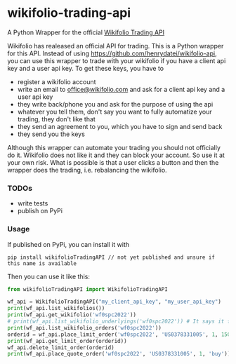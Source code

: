 # wikifolio-trading-api
A Python Wrapper for the official [Wikifolio Trading API](https://trading-api.wikifolio.com/swagger/index.html)

Wikifolio has realeased an official API for trading. This is a Python wrapper for this API. Instead of using https://github.com/henrydatei/wikifolio-api, you can use this wrapper to trade with your wikifolio if you have a client api key and a user api key. To get these keys, you have to
- register a wikifolio account
- write an email to office@wikifolio.com and ask for a client api key and a user api key
- they write back/phone you and ask for the purpose of using the api
- whatever you tell them, don't say you want to fully automatize your trading, they don't like that
- they send an agreement to you, which you have to sign and send back
- they send you the keys

Although this wrapper can automate your trading you should not officially do it. Wikifolio does not like it and they can block your account. So use it at your own risk. What is possible is that a user clicks a button and then the wrapper does the trading, i.e. rebalancing the wikifolio.

### TODOs
- write tests
- publish on PyPi

### Usage
If published on PyPi, you can install it with
```
pip install wikifolioTradingAPI // not yet published and unsure if this name is available
```
Then you can use it like this:
```python
from wikifolioTradingAPI import WikifolioTradingAPI

wf_api = WikifolioTradingAPI("my_client_api_key", "my_user_api_key")
print(wf_api.list_wikifolios())
print(wf_api.get_wikifolio('wf0spc2022'))
# print(wf_api.list_wikifolio_underlyings('wf0spc2022')) # It says it found 2677 underlyings??? This wikifolio has 8 positions. Maybe itz lists all possible underlyings?
print(wf_api.list_wikifolio_orders('wf0spc2022'))
orderid = wf_api.place_limit_order('wf0spc2022', 'US0378331005', 1, 150, datetime.date(2024,7,28) ,'buy')
print(wf_api.get_limit_order(orderid))
wf_api.delete_limit_order(orderid)
print(wf_api.place_quote_order('wf0spc2022', 'US0378331005', 1, 'buy'))
```
